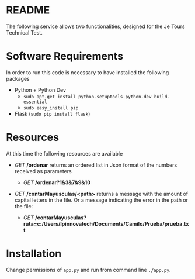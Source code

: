 README
======

The following service allows two functionalities, designed for the Je Tours Technical Test.

Software Requirements
=====================

In order to run this code is necessary to have installed the following packages
* Python + Python Dev 
	* `sudo apt-get install python-setuptools python-dev build-essential`
	* `sudo easy_install pip`
* Flask (`sudo pip install flask`)

Resources
=========

At this time the following resources are available

* *GET* **/ordenar** returns an ordered list in Json format of the numbers received as parameters
	* *GET* **/ordenar?1&3&7&9&10**

* *GET* **/contarMayusculas/\<path\>** returns a message with the amount of capital letters in the file. Or a message indicating the error in the path or the file:
	* *GET* **/contarMayusculas?ruta=c:/Users/Ipinnovatech/Documents/Camilo/Prueba/prueba.txt** 


Installation
============
Change permissions of `app.py` and run from command line `./app.py`.